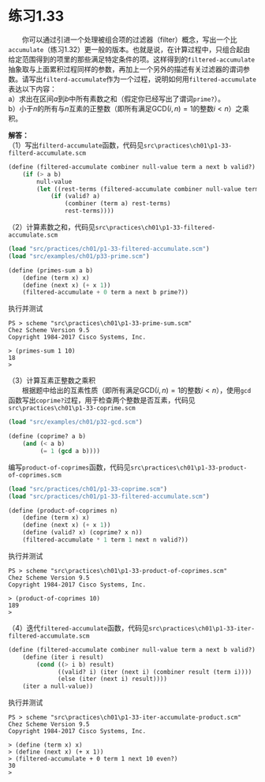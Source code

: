 # 练习1.33
&emsp;&emsp;你可以通过引进一个处理被组合项的过滤器（filter）概念，写出一个比`accumulate`（练习1.32）更一般的版本。也就是说，在计算过程中，只组合起由给定范围得到的项里的那些满足特定条件的项。这样得到的`filtered-accumulate`抽象取与上面累积过程同样的参数，再加上一个另外的描述有关过滤器的谓词参数。请写出`filterd-accumulate`作为一个过程，说明如何用`filtered-accumulate`表达以下内容：  
a）求出在区间$a$到$b$中所有素数之和（假定你已经写出了谓词`prime?`）。  
b）小于$n$的所有与$n$互素的正整数（即所有满足$\text{GCD}(i,n)=1$的整数$i<n$）之乘积。  

**解答：**  
（1）写出`filterd-accumulate`函数，代码见`src\practices\ch01\p1-33-filterd-accumulate.scm`
```lisp
(define (filtered-accumulate combiner null-value term a next b valid?)
    (if (> a b)
        null-value
        (let ((rest-terms (filtered-accumulate combiner null-value term (next a) next b valid?)))
            (if (valid? a)
                (combiner (term a) rest-terms)
                rest-terms))))
```
（2）计算素数之和，代码见`src\practices\ch01\p1-33-filtered-accumulate.scm`
```lisp
(load "src/practices/ch01/p1-33-filtered-accumulate.scm")
(load "src/examples/ch01/p33-prime.scm")

(define (primes-sum a b)
    (define (term x) x)
    (define (next x) (+ x 1))
    (filtered-accumulate + 0 term a next b prime?))
```  
执行并测试
```shell
PS > scheme "src\practices\ch01\p1-33-prime-sum.scm"
Chez Scheme Version 9.5
Copyright 1984-2017 Cisco Systems, Inc.

> (primes-sum 1 10)
18
> 
```
（3）计算互素正整数之乘积  
&emsp;&emsp;根据题中给出的互素性质（即所有满足$\text{GCD}(i,n)=1$的整数$i<n$），使用`gcd`函数写出`coprime?`过程，用于检查两个整数是否互素，代码见`src\practices\ch01\p1-33-coprime.scm`
```lisp
(load "src/examples/ch01/p32-gcd.scm")

(define (coprime? a b)
    (and (< a b)
         (= 1 (gcd a b))))
```
编写`product-of-coprimes`函数，代码见`src\practices\ch01\p1-33-product-of-coprimes.scm`
```lisp
(load "src/practices/ch01/p1-33-coprime.scm")
(load "src/practices/ch01/p1-33-filtered-accumulate.scm")

(define (product-of-coprimes n)
    (define (term x) x)
    (define (next x) (+ x 1))
    (define (valid? x) (coprime? x n))
    (filtered-accumulate * 1 term 1 next n valid?))
```
执行并测试
```shell
PS > scheme "src\practices\ch01\p1-33-product-of-coprimes.scm"
Chez Scheme Version 9.5
Copyright 1984-2017 Cisco Systems, Inc.

> (product-of-coprimes 10)
189
> 
```
（4）迭代`filtered-accumulate`函数，代码见`src\practices\ch01\p1-33-iter-filtered-accumulate.scm`
```lisp
(define (filtered-accumulate combiner null-value term a next b valid?)
    (define (iter i result)
        (cond ((> i b) result)
              ((valid? i) (iter (next i) (combiner result (term i))))
              (else (iter (next i) result))))
    (iter a null-value))
```
执行并测试
```shell
PS > scheme "src\practices\ch01\p1-33-iter-accumulate-product.scm"
Chez Scheme Version 9.5
Copyright 1984-2017 Cisco Systems, Inc.

> (define (term x) x)
> (define (next x) (+ x 1))
> (filtered-accumulate + 0 term 1 next 10 even?)
30
>
```